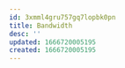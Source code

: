 ```yaml
---
id: 3xmml4gru757gq7lopbk0pn
title: Bandwidth
desc: ''
updated: 1666720005195
created: 1666720005195
---
```

